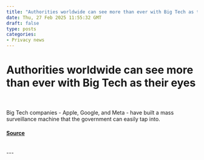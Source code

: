```yaml
---
title: "Authorities worldwide can see more than ever with Big Tech as their eyes"
date: Thu, 27 Feb 2025 11:55:32 GMT
draft: false
type: posts
categories: 
- Privacy news
---
```

# Authorities worldwide can see more than ever with Big Tech as their eyes

<br/>

<br/>
Big Tech companies - Apple, Google, and Meta - have built a mass surveillance machine that the government can easily tap into.

#### [Source](https://proton.me/blog/big-tech-data-requests-surge)

<br/>
---
